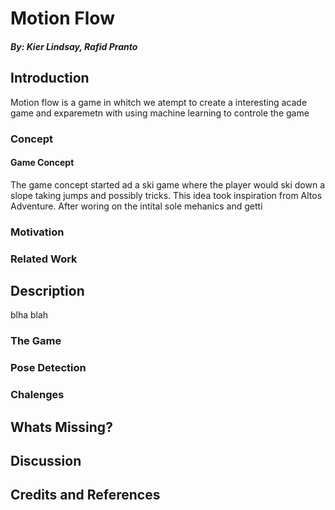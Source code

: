 # Motion Flow
##### By: Kier Lindsay, Rafid Pranto

## Introduction
Motion flow is a game in whitch we atempt to create a interesting acade game and
exparemetn with using machine learning to controle the game


### Concept
#### Game Concept
The game concept started ad a ski game where the player would ski down a
slope taking jumps and possibly tricks.  This idea took inspiration from
Altos Adventure.  After woring on the intital sole mehanics and getti

### Motivation

### Related Work

## Description

blha blah

### The Game

### Pose Detection

### Chalenges

## Whats Missing?

## Discussion

## Credits and References